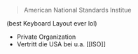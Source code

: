 > American National Standards Institue

(best Keyboard Layout ever lol)
- Private Organization
- Vertritt die USA bei u.a. [[ISO]]


